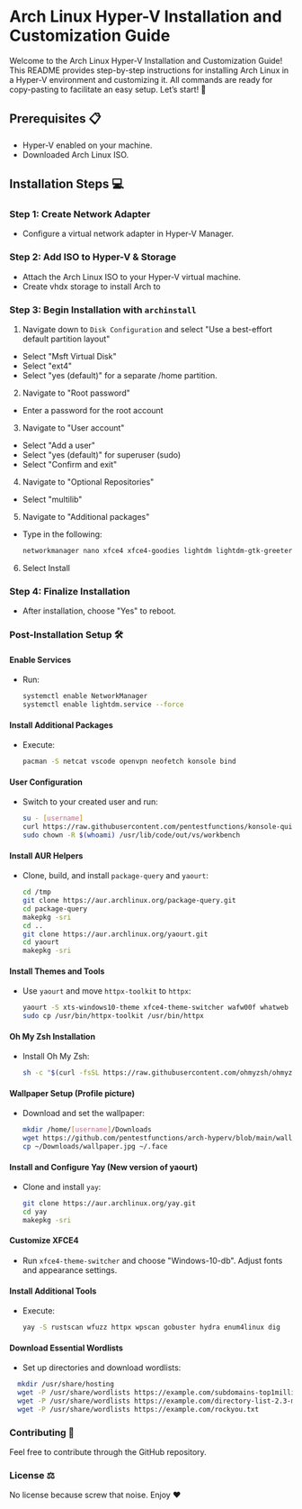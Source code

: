 # Arch Linux Hyper-V Installation and Customization Guide

Welcome to the Arch Linux Hyper-V Installation and Customization Guide! This README provides step-by-step instructions for installing Arch Linux in a Hyper-V environment and customizing it. All commands are ready for copy-pasting to facilitate an easy setup. Let’s start! 🚀

## Prerequisites 📋
- Hyper-V enabled on your machine.
- Downloaded Arch Linux ISO.

## Installation Steps 💻

### Step 1: Create Network Adapter
- Configure a virtual network adapter in Hyper-V Manager.

### Step 2: Add ISO to Hyper-V & Storage
- Attach the Arch Linux ISO to your Hyper-V virtual machine.
- Create vhdx storage to install Arch to
  
### Step 3: Begin Installation with `archinstall`
1. Navigate down to `Disk Configuration` and select "Use a best-effort default partition layout"
- Select "Msft Virtual Disk"
- Select "ext4"
- Select "yes (default)" for a separate /home partition.

2. Navigate to "Root password"
- Enter a password for the root account
  
3. Navigate to "User account"
- Select "Add a user"
- Select "yes (default)" for superuser (sudo)
- Select "Confirm and exit"

4. Navigate to "Optional Repositories"
- Select "multilib"

5. Navigate to "Additional packages"
- Type in the following:
  ```bash
  networkmanager nano xfce4 xfce4-goodies lightdm lightdm-gtk-greeter git konsole shellcheck zenity vivaldi vivaldi-ffmpeg-codecs wget nmap pavucontrol
  ```
6. Select Install

###  Step 4: Finalize Installation
- After installation, choose "Yes" to reboot.

### Post-Installation Setup 🛠️
#### Enable Services
- Run:
  ```bash
  systemctl enable NetworkManager
  systemctl enable lightdm.service --force
  ```
#### Install Additional Packages
- Execute:
  ```bash
  pacman -S netcat vscode openvpn neofetch konsole bind
  ```

#### User Configuration
- Switch to your created user and run:
  ```bash
  su - [username]
  curl https://raw.githubusercontent.com/pentestfunctions/konsole-quickcommands/main/konsolequickcommandsconfig > ~/.config/konsolequickcommandsconfig
  sudo chown -R $(whoami) /usr/lib/code/out/vs/workbench
  ```

#### Install AUR Helpers
- Clone, build, and install `package-query` and `yaourt`:
  ```bash
  cd /tmp
  git clone https://aur.archlinux.org/package-query.git
  cd package-query
  makepkg -sri
  cd ..
  git clone https://aur.archlinux.org/yaourt.git
  cd yaourt
  makepkg -sri
  ```
#### Install Themes and Tools
- Use `yaourt` and move `httpx-toolkit` to `httpx`:
  ```bash
  yaourt -S xts-windows10-theme xfce4-theme-switcher wafw00f whatweb burpsuite dirsearch httpx enum4linux nmap rustscan --noconfirm
  sudo cp /usr/bin/httpx-toolkit /usr/bin/httpx
  ```

#### Oh My Zsh Installation
- Install Oh My Zsh:
  ```bash
  sh -c "$(curl -fsSL https://raw.githubusercontent.com/ohmyzsh/ohmyzsh/master/tools/install.sh)"
  ```

#### Wallpaper Setup (Profile picture)
- Download and set the wallpaper:
  ```bash
  mkdir /home/[username]/Downloads
  wget https://github.com/pentestfunctions/arch-hyperv/blob/main/wallpaper.jpg?raw=true -O ~/Downloads/wallpaper.jpg
  cp ~/Downloads/wallpaper.jpg ~/.face
  ```

#### Install and Configure Yay (New version of yaourt)
- Clone and install `yay`:
  ```bash
  git clone https://aur.archlinux.org/yay.git
  cd yay
  makepkg -sri
  ```

#### Customize XFCE4
- Run `xfce4-theme-switcher` and choose "Windows-10-db".
Adjust fonts and appearance settings.

#### Install Additional Tools
- Execute:
  ```bash
  yay -S rustscan wfuzz httpx wpscan gobuster hydra enum4linux dig
  ```

#### Download Essential Wordlists
- Set up directories and download wordlists:
```bash
  mkdir /usr/share/hosting
  wget -P /usr/share/wordlists https://example.com/subdomains-top1million-110000.txt
  wget -P /usr/share/wordlists https://example.com/directory-list-2.3-medium.txt
  wget -P /usr/share/wordlists https://example.com/rockyou.txt
```

### Contributing 🤝
Feel free to contribute through the GitHub repository.

### License ⚖️
No license because screw that noise. Enjoy ❤️
